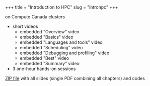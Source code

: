 +++
title = "Introduction to HPC"
slug = "introhpc"
+++

on Compute Canada clusters

* short videos
  * embedded "Overview" video
  * embedded "Basics" video
  * embedded "Languages and tools" video
  * embedded "Scheduling" video
  * embedded "Debugging and profiling" video
  * embedded "Best" video
  * embedded "Summary" video
* 3 one-hour hands-on sessions

[ZIP file](https://owncloud.westgrid.ca/index.php/s/VCD8Pogqmk7eS16/download) with all slides (single PDF
combining all chapters) and codes
